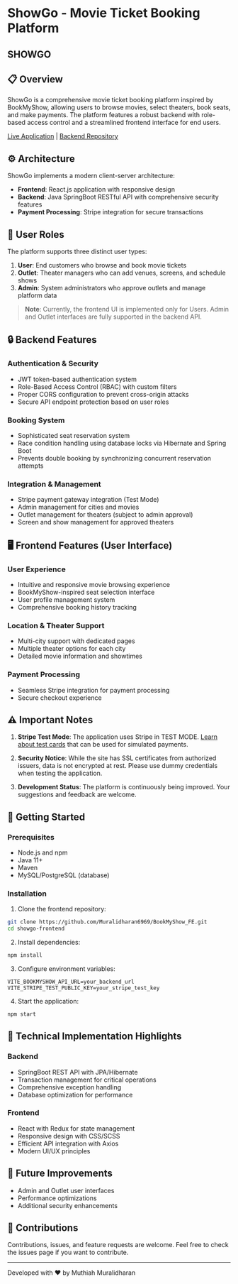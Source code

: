 # ShowGo - Movie Ticket Booking Platform

## SHOWGO

## 📋 Overview

ShowGo is a comprehensive movie ticket booking platform inspired by BookMyShow, allowing users to browse movies, select theaters, book seats, and make payments. The platform features a robust backend with role-based access control and a streamlined frontend interface for end users.

[Live Application](https://showgo.muralidharan.me/) | [Backend Repository](https://github.com/Muralidharan6969/BookMyShow_BE)

## ⚙️ Architecture

ShowGo implements a modern client-server architecture:

- **Frontend**: React.js application with responsive design
- **Backend**: Java SpringBoot RESTful API with comprehensive security features
- **Payment Processing**: Stripe integration for secure transactions

## 👥 User Roles

The platform supports three distinct user types:

1. **User**: End customers who browse and book movie tickets
2. **Outlet**: Theater managers who can add venues, screens, and schedule shows
3. **Admin**: System administrators who approve outlets and manage platform data

> **Note**: Currently, the frontend UI is implemented only for Users. Admin and Outlet interfaces are fully supported in the backend API.

## 🔒 Backend Features

### Authentication & Security

- JWT token-based authentication system
- Role-Based Access Control (RBAC) with custom filters
- Proper CORS configuration to prevent cross-origin attacks
- Secure API endpoint protection based on user roles

### Booking System

- Sophisticated seat reservation system
- Race condition handling using database locks via Hibernate and Spring Boot
- Prevents double booking by synchronizing concurrent reservation attempts

### Integration & Management

- Stripe payment gateway integration (Test Mode)
- Admin management for cities and movies
- Outlet management for theaters (subject to admin approval)
- Screen and show management for approved theaters

## 🖥️ Frontend Features (User Interface)

### User Experience

- Intuitive and responsive movie browsing experience
- BookMyShow-inspired seat selection interface
- User profile management system
- Comprehensive booking history tracking

### Location & Theater Support

- Multi-city support with dedicated pages
- Multiple theater options for each city
- Detailed movie information and showtimes

### Payment Processing

- Seamless Stripe integration for payment processing
- Secure checkout experience

## ⚠️ Important Notes

1. **Stripe Test Mode**: The application uses Stripe in TEST MODE. [Learn about test cards](https://docs.stripe.com/testing?testing-method=card-numbers) that can be used for simulated payments.

2. **Security Notice**: While the site has SSL certificates from authorized issuers, data is not encrypted at rest. Please use dummy credentials when testing the application.

3. **Development Status**: The platform is continuously being improved. Your suggestions and feedback are welcome.

## 🚀 Getting Started

### Prerequisites

- Node.js and npm
- Java 11+
- Maven
- MySQL/PostgreSQL (database)

### Installation

1. Clone the frontend repository:

```bash
git clone https://github.com/Muralidharan6969/BookMyShow_FE.git
cd showgo-frontend
```

2. Install dependencies:

```bash
npm install
```

3. Configure environment variables:

```
VITE_BOOKMYSHOW_API_URL=your_backend_url
VITE_STRIPE_TEST_PUBLIC_KEY=your_stripe_test_key
```

4. Start the application:

```bash
npm start
```

## 🔧 Technical Implementation Highlights

### Backend

- SpringBoot REST API with JPA/Hibernate
- Transaction management for critical operations
- Comprehensive exception handling
- Database optimization for performance

### Frontend

- React with Redux for state management
- Responsive design with CSS/SCSS
- Efficient API integration with Axios
- Modern UI/UX principles

## 📝 Future Improvements

- Admin and Outlet user interfaces
- Performance optimizations
- Additional security enhancements

## 🤝 Contributions

Contributions, issues, and feature requests are welcome. Feel free to check the issues page if you want to contribute.

---

Developed with ❤️ by Muthiah Muralidharan
